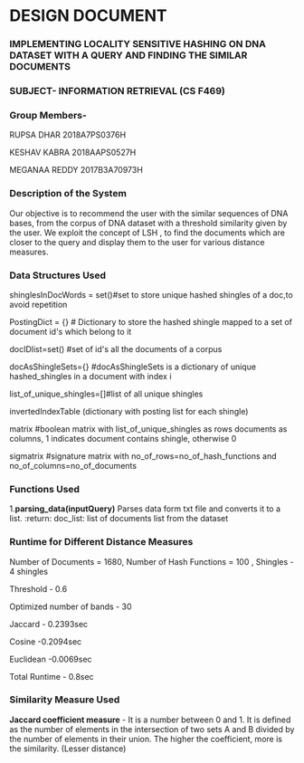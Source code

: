 # DESIGN DOCUMENT

### **IMPLEMENTING LOCALITY SENSITIVE HASHING ON DNA DATASET WITH A QUERY AND FINDING THE SIMILAR DOCUMENTS**

### **SUBJECT- INFORMATION RETRIEVAL (CS F469)**

### **Group Members-**

RUPSA DHAR 2018A7PS0376H

KESHAV KABRA 2018AAPS0527H

MEGANAA REDDY 2017B3A70973H

### **Description of the System**

Our objective is to recommend the user with the similar sequences of DNA bases, from the corpus of DNA dataset with a threshold similarity given by the user. We exploit the concept of LSH , to find the documents which are closer to the query and display them to the user for various distance measures.

### **Data Structures Used**

shinglesInDocWords = set()#set to store unique hashed shingles of a doc,to avoid repetition

PostingDict = {} # Dictionary to store the hashed shingle mapped to a set of document id&#39;s which belong to it

docIDlist=set() #set of id&#39;s all the documents of a corpus

docAsShingleSets={} #docAsShingleSets is a dictionary of unique hashed\_shingles in a document with index i

list\_of\_unique\_shingles=[]#list of all unique shingles

invertedIndexTable (dictionary with posting list for each shingle)

matrix #boolean matrix with list\_of\_unique\_shingles as rows documents as columns, 1 indicates document contains shingle, otherwise 0

sigmatrix #signature matrix with no\_of\_rows=no\_of\_hash\_functions and no\_of\_columns=no\_of\_documents

### **Functions Used**
1.**parsing_data(inputQuery)**
Parses data form txt file and converts it to a list.
:return: doc_list: list of documents list from the dataset

### **Runtime for Different Distance Measures**

Number of Documents = 1680, Number of Hash Functions = 100 , Shingles - 4 shingles

Threshold - 0.6

Optimized number of bands - 30

Jaccard - 0.2393sec

Cosine -0.2094sec

Euclidean -0.0069sec

Total Runtime - 0.8sec

### **Similarity Measure Used**
 **Jaccard coefficient measure** - It is a number between 0 and 1. It is defined as the number of elements in the intersection of two sets A and B divided by the number of elements in their union. The higher the coefficient, more is the similarity. (Lesser distance)
